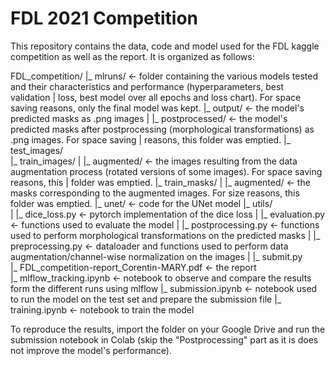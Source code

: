 # FDL 2021 Competition

This repository contains the data, code and model used for the FDL kaggle competition as well as the report.
It is organized as follows:

FDL_competition/
|_ mlruns/                                     <- folder containing the various models tested and their characteristics and performance (hyperparameters, best validation  |                                                 loss, best model over all epochs and loss chart). For space saving reasons, only the final model was kept.
|_ output/                                     <- the model's predicted masks as .png images
|  |_ postprocessed/		                       <- the model's predicted masks after postprocessing (morphological transformations) as .png images. For space saving          |                                                 reasons, this folder was emptied.
|_ test_images/		  
|_ train_images/
|  |_ augmented/                               <- the images resulting from the data augmentation process (rotated versions of some images). For space saving reasons, this |                                                 folder was emptied.
|_ train_masks/
|  |_ augmented/		                           <- the masks corresponding to the augmented images. For size reasons, this folder was emptied.
|_ unet/                                       <- code for the UNet model
|_ utils/                       
|  |_ dice_loss.py                             <- pytorch implementation of the dice loss
|  |_ evaluation.py                            <- functions used to evaluate the model
|  |_ postprocessing.py                        <- functions used to perform morphological transformations on the predicted masks
|  |_ preprocessing.py                         <- dataloader and functions used to perform data augmentation/channel-wise normalization on the images
|  |_ submit.py  
|_ FDL_competition-report_Corentin-MARY.pdf    <- the report                
|_ mlflow_tracking.ipynb                       <- notebook to observe and compare the results form the different runs using mlflow
|_ submission.ipynb                            <- notebook used to run the model on the test set and prepare the submission file
|_ training.ipynb                              <- notebook to train the model


To reproduce the results, import the folder on your Google Drive and run the submission notebook in Colab (skip the "Postprocessing" part as it is does not improve the model's performance). 
